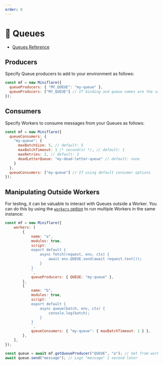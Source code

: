 ```yaml
---
order: 8
---
```


# 🚥 Queues

- [Queues Reference](https://developers.cloudflare.com/queues/)

## Producers

Specify Queue producers to add to your environment as follows:

```js
const mf = new Miniflare({
  queueProducers: { "MY_QUEUE": "my-queue" },
  queueProducers: ["MY_QUEUE"] // If binding and queue names are the same
});
```

## Consumers

Specify Workers to consume messages from your Queues as follows:

```js
const mf = new Miniflare({
  queueConsumers: {
    "my-queue": {
      maxBatchSize: 5, // default: 5
      maxBatchTimeout: 1 /* second(s) */, // default: 1
      maxRetries: 2, // default: 2
      deadLetterQueue: "my-dead-letter-queue" // default: none
    }
  },
  queueConsumers: ["my-queue"] // If using default consumer options
});
```

## Manipulating Outside Workers

For testing, it can be valuable to interact with Queues outside a Worker. You can do this by using the [`workers` option](/core/multiple-workers) to run multiple Workers in the same instance:

```js
const mf = new Miniflare({
	workers: [
		{
			name: "a",
			modules: true,
			script: `
			export default {
				async fetch(request, env, ctx) {
					await env.QUEUE.send(await request.text());
				}
			}
			`,
			queueProducers: { QUEUE: "my-queue" },
		},
		{
			name: "b",
			modules: true,
			script: `
			export default {
				async queue(batch, env, ctx) {
					console.log(batch);
				}
			}
			`,
			queueConsumers: { "my-queue": { maxBatchTimeout: 1 } },
		},
	],
});

const queue = await mf.getQueueProducer("QUEUE", "a"); // Get from worker "a"
await queue.send("message"); // Logs "message" 1 second later
```